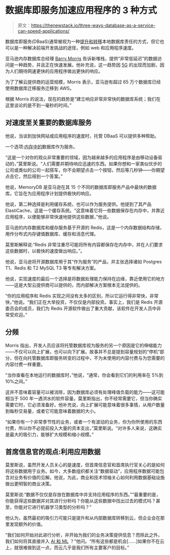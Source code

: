 # 数据库即服务加速应用程序的 3 种方式

> 原文：<https://thenewstack.io/three-ways-database-as-a-service-can-speed-applications/>

数据库即服务(DBaaS)通常被视为一种[提升和转移](https://thenewstack.io/how-to-choose-a-database-as-a-service-dbaas/)本地数据库责任的方式，但它也可以是一种解决前端开发挑战的途径，例如 web 和应用程序速度。

亚马逊内存数据库总经理 [Barry Morris](https://www.linkedin.com/in/bsmorris/) 告诉新堆栈，提供“非常低延迟”的数据访问是一种趋势，并且正在快速发展。他补充说，这一趋势因 [5G](https://thenewstack.io/confluent-have-we-entered-the-age-of-streaming/) 的出现而加剧，因为人们期待网速更快的应用程序做出更快的响应。

为了了解云提供商的运营规模，Morris 表示，亚马逊有超过 65 万个数据库已经使用数据库迁移服务迁移到 AWS。

根据 Morris 的说法，现在的趋势是“建立响应非常非常快的数据库系统；我们在这里谈论的是不到一毫秒的时间。”

## 对速度至关重要的数据库服务

他说，当谈到加快网站或应用程序的速度时，托管 DBaaS 可以提供多种帮助。

一个选项:[内存中的](https://thenewstack.io/in-memory-computings-big-moment/)数据库作为服务。

“这是一个对你的观众非常重要的领域，因为越来越多的应用程序是由移动设备驱动的，”莫里斯说。“人们需要并期待响应迅速的东西。如果你想和一家类似优步的公司或类似的公司一起搭车，你不会期望点击一个按钮，然后等几秒钟——你期望点击它，然后得到一个答案。”

他说，MemoryDB 是亚马逊在其 15 个不同的数据库即服务产品中最快的数据库。它旨在为应用程序计划提供极快的响应。

他说，第二种选择是利用缓存系统，也可以作为服务提供。他提到了其产品 ElastiCache，这是一个缓存系统。“这意味着它将一些数据保存在内存中，并靠近应用程序，以便能够非常快速地提供这些数据，”他说。

亚马逊的内存数据库和缓存服务基于开源的 Redis，这是一个内存数据结构存储，用作分布式内存键值数据库、缓存和消息代理。

莫里斯解释说:“Redis 非常注重尽可能将所有内容都保存在内存中，并在人们要求这些数据时，以极快的速度做出响应。”。

他说，亚马逊将开源数据库用于其“作为服务”的产品，并主张选择诸如 Postgres T1、Redis 和 T2 MySQL T3 等专有解决方案。

他说，实现速度的最后一个选择是将数据处理能力保持在边缘，靠近使用它的地方——这是大型云提供商可以提供的，而内部解决方案根本无法提供的。

“你的应用程序和 Redis 实现之间没有太多的区别，所以它运行得非常快，非常快，”他说。“我们正在大举投资，不仅仅是内部投资。事实上，我们是 Redis 开源委员会的成员，我们为 Redis 开源软件做出了重大贡献，该软件在开发人员中非常受欢迎。”

## 分频

Morris 指出，开发人员应该将托管数据库视为服务的另一个原因是它的伸缩能力——不仅可以向上扩展，也可以向下扩展。故事并不总是提到容量规划的“停机”部分，但在向托管数据库即服务转变的过程中，不为未使用的内容付费与为您需要的内容付费一样重要。

“当你查看在本地运行的数据库时，”他说，“通常，你会看到它们的利用率在 5%到 10%之间。”

这并不意味着容量可以被消除，因为数据库必须有处理峰值负载的能力——这可能相当于 500 年一遇洪水的软件容量。莫里斯指出，你不经常需要它，但当你确实需要它时，它必须准备好。他补充说，向上扩展可能意味着很多事情，从用户数量到每秒交易量，或者它可能意味着数据的大小。

“如果你有一个非常季节性的业务，或者一个有波动的业务，你为你所使用的东西付费，所以你不必提前投入大量的资本支出，”莫里斯说。“对许多人来说，这确实是最大的吸引力，能够扩大规模和缩小规模。”

## 首席信息官的观点:利用应用数据

莫里斯说，虽然开发人员关心的是速度，但首席信息官和首席执行官关心的是如何将这些数据用于业务。如今，大多数组织都关注“数据驱动”，应用程序数据可能包含对业务有价值的见解。他说，为此，商业和技术领袖关心如何利用数据基础设施做出更明智的商业决策。

莫里斯说:“数据不仅仅是存放在数据库中并支持应用程序的东西。”“最重要的是，你能获得这些数据并对其进行分析吗？你能从这些数据中找出过去的模式吗？甚至，你能对它进行机器学习类型的分析吗？”

他认为，虽然最初的吸引力可能只是提升和从内部数据库转移到云，但企业会在那里发现额外的价值。

“我们如何开始对此进行分析，并开始为我们的业务决策提供信息？而除此之外，我们如何将其直接并入 [AI 和 ML](https://thenewstack.io/indico-applies-ai-and-ml-to-challenge-of-unstructured-data/) ？”他问。“所有这些都是机会[……]如果你不在云上，就很难做到这一点，而云几乎是我们所有主要客户的目标。”

<svg xmlns:xlink="http://www.w3.org/1999/xlink" viewBox="0 0 68 31" version="1.1"><title>Group</title> <desc>Created with Sketch.</desc></svg>